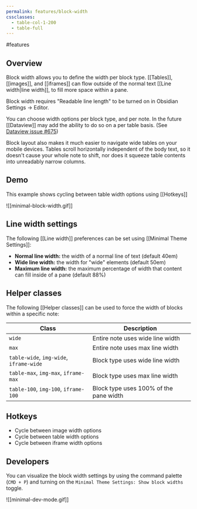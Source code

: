 ```yaml
---
permalink: features/block-width
cssclasses:
  - table-col-1-200
  - table-full
---
```

#features

## Overview

Block width allows you to define the width per block type. [[Tables]], [[images]], and [[iframes]] can flow outside of the normal text [[Line width|line width]], to fill more space within a pane. 

Block width requires "Readable line length" to be turned on in Obsidian Settings → Editor.

You can choose width options per block type, and per note. In the future [[Dataview]] may add the ability to do so on a per table basis. (See [Dataview issue #675](https://github.com/blacksmithgu/obsidian-dataview/issues/675))

Block layout also makes it much easier to navigate wide tables on your mobile devices. Tables scroll horizontally independent of the body text, so it doesn't cause your whole note to shift, nor does it squeeze table contents into unreadably narrow columns.

## Demo

This example shows cycling between table width options using [[Hotkeys]]

![[minimal-block-width.gif]]

## Line width settings

The following [[Line width]] preferences can be set using [[Minimal Theme Settings]]:

- **Normal line width:** the width of a normal line of text (default 40em)
- **Wide line width:** the width for "wide" elements (default 50em)
- **Maximum line width:** the maximum percentage of width that content can fill inside of a pane (default 88%)

## Helper classes

The following [[Helper classes]] can be used to force the width of blocks within a specific note:

| Class                                   | Description                            |
| --------------------------------------- | -------------------------------------- |
| `wide`                                  | Entire note uses wide line width       |
| `max`                                   | Entire note uses max line width        |
| `table-wide`, `img-wide`, `iframe-wide` | Block type uses wide line width        |
| `table-max`, `img-max`, `iframe-max`    | Block type uses max line width         |
| `table-100`, `img-100`, `iframe-100`    | Block type uses 100% of the pane width |

## Hotkeys

- Cycle between image width options
- Cycle between table width options
- Cycle between iframe width options

## Developers

You can visualize the block width settings by using the command palette (`CMD + P`) and turning on the `Minimal Theme Settings: Show block widths` toggle.

![[minimal-dev-mode.gif]]